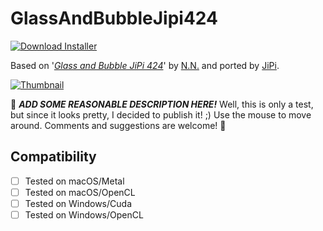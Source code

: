 # GlassAndBubbleJipi424
[![Download Installer](https://img.shields.io/static/v1?label=Download&message=GlassAndBubbleJipi424-Installer.lua&color=blue)](GlassAndBubbleJipi424-Installer.lua "Installer")

Based on '_[Glass and Bubble JiPi 424](https://www.shadertoy.com/view/fd2fRw)_' by [N.N.](https://www.shadertoy.com/user/N.N.) and ported by [JiPi](../../Site/Profiles/JiPi.md).

[![Thumbnail](GlassAndBubbleJipi424_320x180.png)](https://www.shadertoy.com/view/fd2fRw "View on Shadertoy.com")

:construction: ***ADD SOME REASONABLE DESCRIPTION HERE!*** Well, this is only a test, but since it looks pretty, I decided to publish it! ;)
Use the mouse to move around.
Comments and suggestions are welcome! :construction:

## Compatibility
- [ ] Tested on macOS/Metal
- [ ] Tested on macOS/OpenCL
- [ ] Tested on Windows/Cuda
- [ ] Tested on Windows/OpenCL
